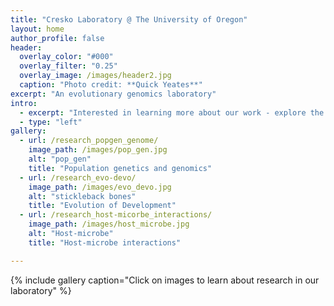 ```yaml
---
title: "Cresko Laboratory @ The University of Oregon"
layout: home
author_profile: false
header:
  overlay_color: "#000"
  overlay_filter: "0.25"
  overlay_image: /images/header2.jpg
  caption: "Photo credit: **Quick Yeates**"
excerpt: "An evolutionary genomics laboratory"
intro:
  - excerpt: "Interested in learning more about our work - explore the links above"
  - type: "left"
gallery:
  - url: /research_popgen_genome/
    image_path: /images/pop_gen.jpg
    alt: "pop_gen"
    title: "Population genetics and genomics"
  - url: /research_evo-devo/
    image_path: /images/evo_devo.jpg
    alt: "stickleback bones"
    title: "Evolution of Development"
  - url: /research_host-micorbe_interactions/
    image_path: /images/host_microbe.jpg
    alt: "Host-microbe"
    title: "Host-microbe interactions"

---
```


{% include gallery caption="Click on images to learn about research in our laboratory" %}
